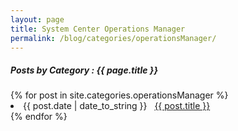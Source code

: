 ```yaml
---
layout: page
title: System Center Operations Manager
permalink: /blog/categories/operationsManager/
---
```


<h5> Posts by Category : {{ page.title }} </h5>

<div class="card">
{% for post in site.categories.operationsManager %}
 <li class="category-posts"><span>{{ post.date | date_to_string }}</span> &nbsp; <a href="{{ post.url }}">{{ post.title }}</a></li>
{% endfor %}
</div>